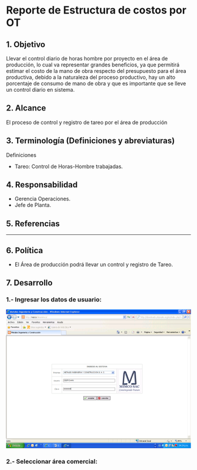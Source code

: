 # Reporte de Estructura de costos por OT

## 1. Objetivo
Llevar el control diario de horas hombre por proyecto en el área de producción, lo cual va representar grandes beneficios, ya que permitirá estimar el costo de la mano de obra respecto del presupuesto para el área productiva, debido a la naturaleza del proceso productivo, hay un alto porcentaje de consumo de mano de obra y que es importante que se lleve un control diario en sistema.

## 2. Alcance
El  proceso de control y registro de tareo por el área de producción

## 3. Terminología (Definiciones y abreviaturas)
Definiciones
- Tareo: Control de Horas-Hombre trabajadas.

## 4. Responsabilidad
- Gerencia Operaciones.
- Jefe de Planta.

## 5. Referencias
-   -----------------------

## 6. Política
- El Área de producción podrá llevar un control y registro de Tareo.

## 7. Desarrollo
### 1.-	Ingresar los datos de usuario: 
![Login](https://github.com/ccjuantrujillo/galvasoft_reportes/blob/main/documentation/images/Imagen1.png)

### 2.-	Seleccionar área comercial: